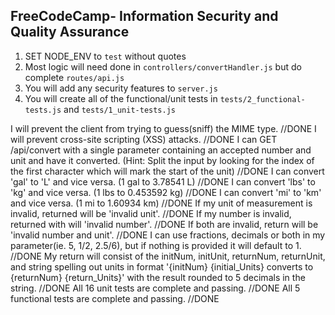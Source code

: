 **FreeCodeCamp**- Information Security and Quality Assurance
------

1) SET NODE_ENV to `test` without quotes
2) Most logic will need done in `controllers/convertHandler.js` but do complete `routes/api.js`
3) You will add any security features to `server.js`
4) You will create all of the functional/unit tests in `tests/2_functional-tests.js` and `tests/1_unit-tests.js`


I will prevent the client from trying to guess(sniff) the MIME type. //DONE
I will prevent cross-site scripting (XSS) attacks. //DONE
I can GET /api/convert with a single parameter containing an accepted number and unit and have it converted. (Hint: Split the input by looking for the index of the first character which will mark the start of the unit) //DONE
I can convert 'gal' to 'L' and vice versa. (1 gal to 3.78541 L) //DONE
I can convert 'lbs' to 'kg' and vice versa. (1 lbs to 0.453592 kg) //DONE
I can convert 'mi' to 'km' and vice versa. (1 mi to 1.60934 km) //DONE
If my unit of measurement is invalid, returned will be 'invalid unit'. //DONE
If my number is invalid, returned with will 'invalid number'. //DONE
If both are invalid, return will be 'invalid number and unit'. //DONE
I can use fractions, decimals or both in my parameter(ie. 5, 1/2, 2.5/6), but if nothing is provided it will default to 1. //DONE
My return will consist of the initNum, initUnit, returnNum, returnUnit, and string spelling out units in format '{initNum} {initial_Units} converts to {returnNum} {return_Units}' with the result rounded to 5 decimals in the string.  //DONE
All 16 unit tests are complete and passing. //DONE
All 5 functional tests are complete and passing. //DONE